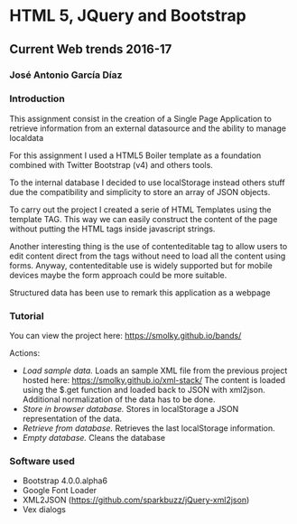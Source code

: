# HTML 5, JQuery and Bootstrap
## Current Web trends 2016-17
### José Antonio García Díaz

### Introduction
This assignment consist in the creation of a Single Page Application to retrieve information from an external datasource and the ability to manage localdata

For this assignment I used a HTML5 Boiler template as a foundation combined with Twitter Bootstrap (v4) and others tools.

To the internal database I decided to use localStorage instead others stuff due the compatibility and simplicity to store an array of JSON objects.

To carry out the project I created a serie of HTML Templates using the template TAG. This way we can easily construct the content of the page without putting the HTML tags inside javascript strings.

Another interesting thing is the use of contenteditable tag to allow users to edit content direct from the tags without need to load all the content using forms. Anyway, contenteditable use is widely supported but for mobile devices maybe the form approach could be more suitable.

Structured data has been use to remark this application as a webpage
    <!-- Structured data -->
    <script type="application/ld+json">
    {
        "@context": "http://schema.org", 
        "@type": "WebSite",
        "author": "José Antonio García Díaz",
        "publisher": "Universidad de Murcia",
        "name": "Supertrump bands",
        "url": "https://smolky.github.io/bands/"
    }
    </script>   

### Tutorial
You can view the project here:
https://smolky.github.io/bands/

Actions:
- *Load sample data.* Loads an sample XML file from the previous project hosted here: https://smolky.github.io/xml-stack/
The content is loaded using the $.get function and loaded back to JSON with xml2json. Additional normalization of the data has to be done.
- *Store in browser database.* Stores in localStorage a JSON representation of the data.
- *Retrieve from database.* Retrieves the last localStorage information.
- *Empty database.* Cleans the database

### Software used
- Bootstrap 4.0.0.alpha6
- Google Font Loader
- XML2JSON (https://github.com/sparkbuzz/jQuery-xml2json)
- Vex dialogs

 
